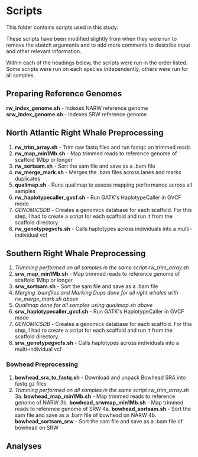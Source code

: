 # Scripts

This folder contains scripts used in this study.

These scripts have been modified slightly from when they were run to remove the sbatch arguments and to add more comments to describe input and other relevant information.

Within each of the headings below, the scripts were run in the order listed. Some scripts were run on each species independently, others were run for all samples.

## Preparing Reference Genomes

**rw_index_genome.sh** - Indexes NARW reference genome
**srw_index_genome.sh** - Indexes SRW reference genome

## North Atlantic Right Whale Preprocessing

1. **rw_trim_array.sh** - Trim raw fastq files and run fastqc on trimmed reads
2. **rw_map_min1Mb.sh** - Map trimmed reads to reference genome of scaffold 1Mbp or longer
3. **rw_sortsam.sh** - Sort the sam file and save as a .bam file
4. **rw_merge_mark.sh** - Merges the .bam files across lanes and marks duplicates
5. **qualimap.sh** - Runs qualimap to assess mapping performance across all samples
6. **rw_haplotypecaller_gvcf.sh** - Run GATK's HaplotypeCaller in GVCF mode
7. *GENOMICSDB* - Creates a genomics database for each scaffold. For this step, I had to create a script for each scaffold and run it from the scaffold directory.
8. **rw_genotypegvcfs.sh** - Calls haplotypes across individuals into a multi-individual vcf

## Southern Right Whale Preprocessing
1. *Trimming performed on all samples in the same script rw_trim_array.sh*
2. **srw_map_min1Mb.sh** - Map trimmed reads to reference genome of scaffold 1Mbp or longer
3. **srw_sortsam.sh** - Sort the sam file and save as a .bam file
4. *Merging .bamfiles and Marking Dups done for all right whales with rw_merge_mark.sh above*
5. *Qualimap done for all samples using qualimap.sh above*
6. **srw_haplotypecaller_gvcf.sh** - Run GATK's HaplotypeCaller in GVCF mode
7. *GENOMICSDB* - Creates a genomics database for each scaffold. For this step, I had to create a script for each scaffold and run it from the scaffold directory.
8. **srw_genotypegvcfs.sh** - Calls haplotypes across individuals into a multi-individual vcf


### Bowhead Preprocessing
1. **bowhead_sra_to_fastq.sh** - Download and unpack Bowhead SRA into fastq.gz files
2. *Trimming performed on all samples in the same script rw_trim_array.sh*
3a. **bowhead_map_min1Mb.sh** - Map trimmed reads to reference genome of NARW
3b. **bowhead_srwmap_min1Mb.sh** - Map trimmed reads to reference genome of SRW
4a. **bowhead_sortsam.sh** - Sort the sam file and save as a .bam file of bowhead on NARW
4b. **bowhead_sortsam_srw** - Sort the sam file and save as a .bam file of bowhead on SRW


## Analyses

